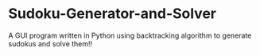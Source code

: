 # Sudoku-Generator-and-Solver
A GUI program written in Python using backtracking algorithm to generate sudokus and solve them!!
